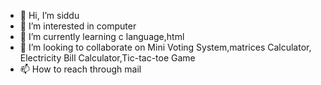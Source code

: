 - 👋 Hi, I’m siddu
- 👀 I’m interested in computer
- 🌱 I’m currently learning c language,html
- 💞️ I’m looking to collaborate on Mini Voting System,matrices Calculator, Electricity Bill Calculator,Tic-tac-toe Game
- 📫 How to reach through mail

<!---
garlapatisiddu/garlapatisiddu is a ✨ special ✨ repository because its `README.md` (this file) appears on your GitHub profile.
You can click the Preview link to take a look at your changes.
--->

